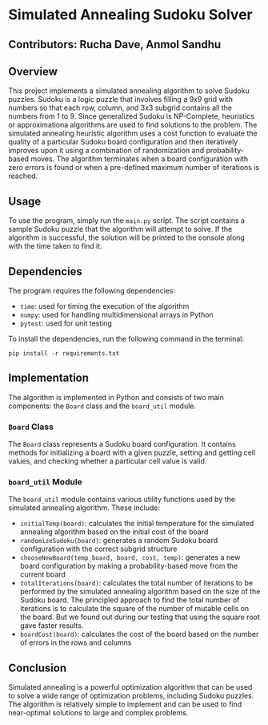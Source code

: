 # Simulated Annealing Sudoku Solver

## Contributors: Rucha Dave, Anmol Sandhu

## Overview

This project implements a simulated annealing algorithm to solve Sudoku puzzles. Sudoku is a logic puzzle that involves filling a 9x9 grid with numbers so that each row, column, and 3x3 subgrid contains all the numbers from 1 to 9. Since generalized Sudoku is NP-Complete, heuristics or approximationa algorithms are used to find solutions to the problem. The simulated annealing heuristic algorithm uses a cost function to evaluate the quality of a particular Sudoku board configuration and then iteratively improves upon it using a combination of randomization and probability-based moves. The algorithm terminates when a board configuration with zero errors is found or when a pre-defined maximum number of iterations is reached.

## Usage

To use the program, simply run the `main.py` script. The script contains a sample Sudoku puzzle that the algorithm will attempt to solve. If the algorithm is successful, the solution will be printed to the console along with the time taken to find it.

## Dependencies

The program requires the following dependencies:

- `time`: used for timing the execution of the algorithm
- `numpy`: used for handling multidimensional arrays in Python
- `pytest`: used for unit testing

To install the dependencies, run the following command in the terminal:

```
pip install -r requirements.txt
```

## Implementation

The algorithm is implemented in Python and consists of two main components: the `Board` class and the `board_util` module.

### `Board` Class

The `Board` class represents a Sudoku board configuration. It contains methods for initializing a board with a given puzzle, setting and getting cell values, and checking whether a particular cell value is valid.

### `board_util` Module

The `board_util` module contains various utility functions used by the simulated annealing algorithm. These include:

- `initialTemp(board)`: calculates the initial temperature for the simulated annealing algorithm based on the initial cost of the board
- `randomizeSudoku(board)`: generates a random Sudoku board configuration with the correct subgrid structure
- `chooseNewBoard(temp_board, board, cost, temp)`: generates a new board configuration by making a probability-based move from the current board
- `totalIterations(board)`: calculates the total number of iterations to be performed by the simulated annealing algorithm based on the size of the Sudoku board. The principled approach to find the total number of iterations is to calculate the square of the number of mutable cells on the board. But we found out during our testing that using the square root gave faster results.
- `boardCost(board)`: calculates the cost of the board based on the number of errors in the rows and columns

## Conclusion

Simulated annealing is a powerful optimization algorithm that can be used to solve a wide range of optimization problems, including Sudoku puzzles. The algorithm is relatively simple to implement and can be used to find near-optimal solutions to large and complex problems.
